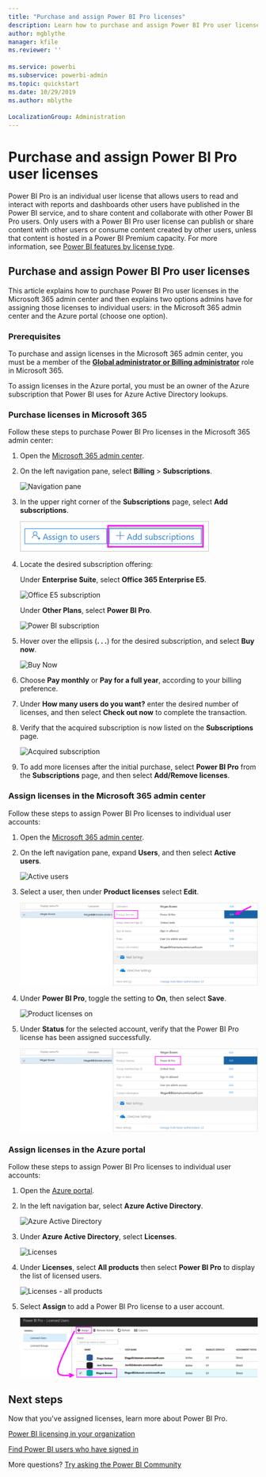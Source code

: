 ```yaml
---
title: "Purchase and assign Power BI Pro licenses"
description: Learn how to purchase and assign Power BI Pro user licenses so that your users can access content and collaborate with colleagues in the Power BI service.
author: mgblythe
manager: kfile
ms.reviewer: ''

ms.service: powerbi
ms.subservice: powerbi-admin
ms.topic: quickstart
ms.date: 10/29/2019
ms.author: mblythe

LocalizationGroup: Administration
---
```


# Purchase and assign Power BI Pro user licenses

Power BI Pro is an individual user license that allows users to read and interact with reports and dashboards other users have published in the Power BI service, and to share content and collaborate with other Power BI Pro users. Only users with a Power BI Pro user license can publish or share content with other users or consume content created by other users, unless that content is hosted in a Power BI Premium capacity. For more information, see [Power BI features by license type](service-features-license-type.md).

## Purchase and assign Power BI Pro user licenses

This article explains how to purchase Power BI Pro user licenses in the Microsoft 365 admin center and then explains two options admins have for assigning those licenses to individual users: in the Microsoft 365 admin center and the Azure portal (choose one option).

### Prerequisites

To purchase and assign licenses in the Microsoft 365 admin center, you must be a member of the **[Global administrator or Billing administrator](https://support.office.com/article/about-office-365-admin-roles-da585eea-f576-4f55-a1e0-87090b6aaa9d)** role in Microsoft 365.

To assign licenses in the Azure portal, you must be an owner of the Azure subscription that Power BI uses for Azure Active Directory lookups.

### Purchase licenses in Microsoft 365

Follow these steps to purchase Power BI Pro licenses in the Microsoft 365 admin center:

1. Open the [Microsoft 365 admin center](https://portal.office.com/adminportal/home#/homepage).

2. On the left navigation pane, select **Billing** > **Subscriptions**.

    ![Navigation pane](media/service-admin-purchasing-power-bi-pro/service-purchasing-power-bi-pro-01.png)

3. In the upper right corner of the **Subscriptions** page, select **Add subscriptions**.

    ![Subscription](media/service-admin-purchasing-power-bi-pro/service-purchasing-power-bi-pro-02.png)

4. Locate the desired subscription offering:

    Under **Enterprise Suite**, select **Office 365 Enterprise E5**.

    ![Office E5 subscription](media/service-admin-purchasing-power-bi-pro/service-purchasing-power-bi-pro-03.png)

    Under **Other Plans**, select **Power BI Pro**.

    ![Power BI subscription](media/service-admin-purchasing-power-bi-pro/service-purchasing-power-bi-pro-04.png)

5. Hover over the ellipsis (**. . .**) for the desired subscription, and select **Buy now**.

    ![Buy Now](media/service-admin-purchasing-power-bi-pro/service-purchasing-power-bi-pro-05.png)

6. Choose **Pay monthly** or **Pay for a full year**, according to your billing preference.

7. Under **How many users do you want?** enter the desired number of licenses, and then select **Check out now** to complete the transaction.

8. Verify that the acquired subscription is now listed on the **Subscriptions** page.

   ![Acquired subscription](media/service-admin-purchasing-power-bi-pro/service-purchasing-power-bi-pro-06.png)

9. To add more licenses after the initial purchase, select **Power BI Pro** from the **Subscriptions** page, and then select **Add/Remove licenses**.

### Assign licenses in the Microsoft 365 admin center

Follow these steps to assign Power BI Pro licenses to individual user accounts:

1. Open the [Microsoft 365 admin center](https://portal.office.com/adminportal/home#/homepage).

2. On the left navigation pane, expand **Users**, and then select **Active users**.

    ![Active users](media/service-admin-purchasing-power-bi-pro/service-assigning-power-bi-pro-licenses-05.png)

3. Select a user, then under **Product licenses** select **Edit**.

    ![Edit product licenses](media/service-admin-purchasing-power-bi-pro/service-assigning-power-bi-pro-licenses-06.png)

4. Under **Power BI Pro**, toggle the setting to **On**, then select **Save**.

    ![Product licenses on](media/service-admin-purchasing-power-bi-pro/service-assigning-power-bi-pro-licenses-07.png)

5. Under **Status** for the selected account, verify that the Power BI Pro license has been assigned successfully.

    ![Verify license status](media/service-admin-purchasing-power-bi-pro/service-assigning-power-bi-pro-licenses-08.png)

### Assign licenses in the Azure portal

Follow these steps to assign Power BI Pro licenses to individual user accounts:

1. Open the [Azure portal](https://ms.portal.azure.com/#@microsoft.onmicrosoft.com/dashboard/private/39bc3cf7-31a4-43f6-954c-f2d69ca2f0).

2. In the left navigation bar, select **Azure Active Directory**.

    ![Azure Active Directory](media/service-admin-purchasing-power-bi-pro/service-assigning-power-bi-pro-licenses-01.png)

3. Under **Azure Active Directory**, select **Licenses**.

    ![Licenses](media/service-admin-purchasing-power-bi-pro/service-assigning-power-bi-pro-licenses-02.png)

4. Under **Licenses**, select **All products** then select **Power BI Pro** to display the list of licensed users.

    ![Licenses - all products](media/service-admin-purchasing-power-bi-pro/service-assigning-power-bi-pro-licenses-03.png)

5. Select **Assign** to add a Power BI Pro license to a user account.

    ![Assign license](media/service-admin-purchasing-power-bi-pro/service-assigning-power-bi-pro-licenses-04.png)

## Next steps

Now that you've assigned licenses, learn more about Power BI Pro.

[Power BI licensing in your organization](service-admin-licensing-organization.md)

[Find Power BI users who have signed in](service-admin-access-usage.md)

More questions? [Try asking the Power BI Community](https://community.powerbi.com/)
